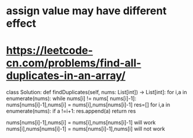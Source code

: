 
# assign value may have different effect
# https://leetcode-cn.com/problems/find-all-duplicates-in-an-array/
class Solution:
    def findDuplicates(self, nums: List[int]) -> List[int]:
        for i,a in enumerate(nums):
            while nums[i] != nums[ nums[i]-1]:
                nums[nums[i]-1],nums[i] = nums[i],nums[nums[i]-1]
        res=[]
        for i,a in enumerate(nums):
            if a !=i+1:
                res.append(a)
        return res

nums[nums[i]-1],nums[i] = nums[i],nums[nums[i]-1] will work
nums[i],nums[nums[i]-1] = nums[nums[i]-1],nums[i] will not work